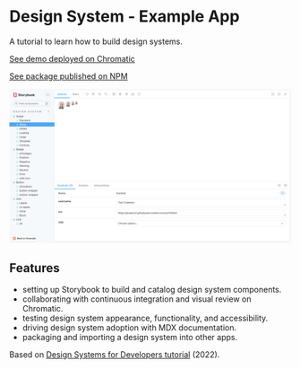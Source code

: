 # Design System - Example App

A tutorial to learn how to build design systems.

[See demo deployed on Chromatic](https://main--634fb5a44afef8aae1b84965.chromatic.com/)

[See package published on NPM](https://www.npmjs.com/package/@solygambas/learnstorybook-design-system)

<p align="center">
  <img src="https://github.com/solygambas/react-projects/raw/main/design-system/screenshot.png">
</p>

## Features

- setting up Storybook to build and catalog design system components.
- collaborating with continuous integration and visual review on Chromatic.
- testing design system appearance, functionality, and accessibility.
- driving design system adoption with MDX documentation.
- packaging and importing a design system into other apps.

Based on [Design Systems for Developers tutorial](https://storybook.js.org/tutorials/design-systems-for-developers/) (2022).

